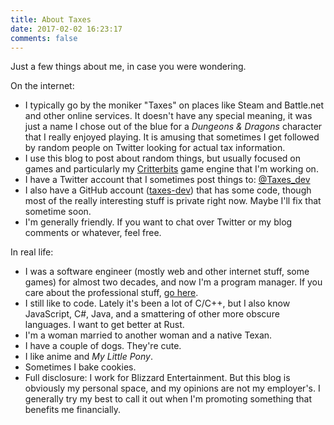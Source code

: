 ```yaml
---
title: About Taxes
date: 2017-02-02 16:23:17
comments: false
---
```

Just a few things about me, in case you were wondering.

On the internet:
* I typically go by the moniker "Taxes" on places like Steam and Battle.net and other online services. It doesn't have any special meaning, it was just a name I chose out of the blue for a _Dungeons & Dragons_ character that I really enjoyed playing. It is amusing that sometimes I get followed by random people on Twitter looking for actual tax information. 
* I use this blog to post about random things, but usually focused on games and particularly my [Critterbits](/tags/critterbits/) game engine that I'm working on.
* I have a Twitter account that I sometimes post things to: [@Taxes_dev](https://twitter.com/Taxes_dev)
* I also have a GitHub account ([taxes-dev](https://github.com/taxes-dev)) that has some code, though most of the really interesting stuff is private right now. Maybe I'll fix that sometime soon.
* I'm generally friendly. If you want to chat over Twitter or my blog comments or whatever, feel free.

In real life:
* I was a software engineer (mostly web and other internet stuff, some games) for almost two decades, and now I'm a program manager. If you care about the professional stuff, [go here](http://havisullivan.com/).
* I still like to code. Lately it's been a lot of C/C++, but I also know JavaScript, C#, Java, and a smattering of other more obscure languages. I want to get better at Rust.
* I'm a woman married to another woman and a native Texan.
* I have a couple of dogs. They're cute.
* I like anime and _My Little Pony_.
* Sometimes I bake cookies.
* Full disclosure: I work for Blizzard Entertainment. But this blog is obviously my personal space, and my opinions are not my employer's. I generally try my best to call it out when I'm promoting something that benefits me financially.